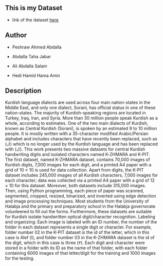 ## This is my Dataset

* link of the dataset [here](https://data.mendeley.com/datasets/zb66pp7vjh)

## Author

* Peshraw Ahmed Abdalla

* Abdalla Taha Jabar

* Ali Abdalla Salam

* Hedi Hamid Hama Amin

## Description

Kurdish language dialects are used across four main nation-states in the Middle East, and only one dialect, Sorani, has official status in one of these nation-states. The majority of Kurdish-speaking regions are located in Turkey, Iraq, Iran, and Syria. More than 30 million people speak Kurdish as a whole, according to estimates. One of the two main dialects of Kurdish, known as Central Kurdish (Sorani), is spoken by an estimated 9 to 10 million people. It is mostly written with a 35-character modified Arabic/Persian alphabet and includes characters that have recently been replaced, such as (ك) which is no longer used by the Kurdish language and has been replaced with (ک). 
This work presents two massive datasets for central Kurdish handwriting digits and isolated characters named K-ZHMARA and K-PIT. The first dataset, named K-ZHMARA dataset, contains 70,000 images of Kurdish digits, 7,000 images for each digit, and a printed A4 paper with a grid of 10 × 10 is used for data collection. Apart from digits, the K-PIT dataset includes 245,000 images of all Kurdish characters, 7,000 images for each character; data was collected via a printed A4 paper with a grid of 12 × 10 for this dataset. Moreover, both datasets include 315,000 images. Then, using Python programming, each piece of paper was scanned, segmented, cropped, resized, binarized, and inverted using edge detection and image processing techniques. Most students from the University of Halabja and the primary and preparatory school in the Halabja governorate volunteered to fill out the forms. Furthermore, these datasets are suitable for Kurdish isolate handwritten optical digit/character recognition.
Labeling and organizing:
Each image is labeled with an ID number, the number of the folder in each dataset represents a single digit or character. For example, folder number 02 in the K-PIT dataset is the id of the letter, which in this case is Alef (ا), and folder number 03 in the K-ZHMARA dataset is the id of the digit, which in this case is three (٣). Each digit and character were stored in a folder with its ID as the name of that folder, with each folder containing 6000 images of that letter/digit for the training and 1000 images for the testing.

